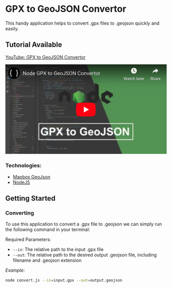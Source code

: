 # GPX to GeoJSON Convertor

This handy application helps to convert .gpx files to .geojson quickly and easily.

## Tutorial Available

[YouTube: GPX to GeoJSON Convertor](https://www.youtube.com/watch?v=YwRGml8_3DU)

[![GPX to GeoJSON Convertor](images/node-gpx-to-geojson.png)](https://www.youtube.com/watch?v=YwRGml8_3DU "GPX to GeoJSON Convertor with Node")

### Technologies:
- [Mapbox GeoJson](https://github.com/mapbox/togeojson)
- [NodeJS](https://nodejs.org)

## Getting Started

### Converting

To use this application to convert a .gpx file to .geojson we can simply run the following command in your terminal:

Required Parameters:

- `--in`: The relative path to the input .gpx file
- `--out`: The relative path to the desired output .geojson file, including filename and .geojson extension

_Example:_
```sh
node convert.js --in=input.gpx --out=output.geojson
```
